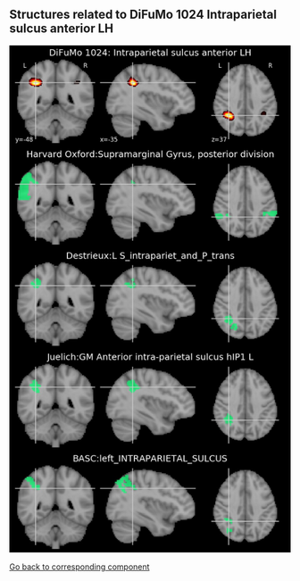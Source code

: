 


## Structures related to DiFuMo 1024 Intraparietal sulcus anterior LH

![495](495.jpg "Structures related to DiFuMo 1024 Intraparietal sulcus anterior LH")

[Go back to corresponding component](https://parietal-inria.github.io/DiFuMo/1024/html/495.html)